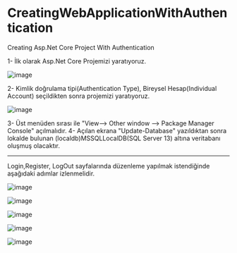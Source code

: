 # CreatingWebApplicationWithAuthentication
Creating Asp.Net Core Project With Authentication

1- İlk olarak Asp.Net Core Projemizi yaratıyoruz.

![image](https://user-images.githubusercontent.com/82088135/197613700-76b71140-8390-44ee-a509-dd211da00362.png)

2- Kimlik doğrulama tipi(Authentication Type), Bireysel Hesap(Individual Account) seçildikten sonra projemizi yaratıyoruz.

![image](https://user-images.githubusercontent.com/82088135/197614165-c9572e12-3d2a-4a91-b637-2197fab9a59e.png)

3- Üst menüden sırası ile "View--> Other window --> Package Manager Console" açılmalıdır.
4- Açılan ekrana "Update-Database" yazıldıktan sonra lokalde bulunan  (localdb)MSSQLLocalDB(SQL Server 13) altına veritabanı oluşmuş olacaktır.

*************************************************************
Login,Register, LogOut sayfalarında düzenleme yapılmak istendiğinde aşağıdaki adımlar izlenmelidir.

![image](https://user-images.githubusercontent.com/82088135/197621666-5e03225c-757e-424d-b4cb-cd5fb6f20d5d.png)


![image](https://user-images.githubusercontent.com/82088135/197621950-573cc974-983c-485d-bc7f-673279bc2fb3.png)

![image](https://user-images.githubusercontent.com/82088135/197622148-547d6a73-c954-4e0d-90b3-cbb05a5d961c.png)

![image](https://user-images.githubusercontent.com/82088135/197622329-368d5b69-7d9b-4ab6-a4a9-b88fdeed56ad.png)

![image](https://user-images.githubusercontent.com/82088135/197622534-c3378b2c-81d7-4ac0-b325-9e3858792682.png)
